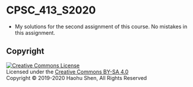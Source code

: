 # CPSC_413_S2020
* My solutions for the second assignment of this course. No mistakes in this assignment.</br>

## Copyright

<a rel="license" href="https://creativecommons.org/licenses/by-sa/4.0/"><img alt="Creative Commons License" style="border-width:0" src="https://i.creativecommons.org/l/by-sa/4.0/88x31.png" /></a><br />
Licensed under the [Creative Commons BY-SA 4.0](https://creativecommons.org/licenses/by-sa/4.0/)</br>
Copyright &copy; 2019-2020 Haohu Shen, All Rights Reserved
